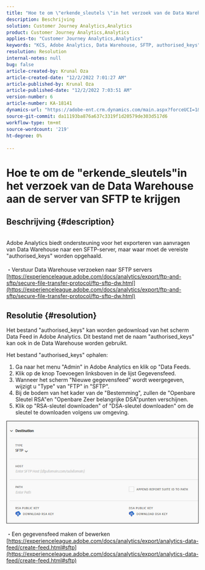 ```yaml
---
title: "Hoe te om \"erkende_sleutels \"in het verzoek van de Data Warehouse aan de server van SFTP te krijgen"
description: Beschrijving
solution: Customer Journey Analytics,Analytics
product: Customer Journey Analytics,Analytics
applies-to: "Customer Journey Analytics,Analytics"
keywords: "KCS, Adobe Analytics, Data Warehouse, SFTP, authorised_keys"
resolution: Resolution
internal-notes: null
bug: false
article-created-by: Krunal Oza
article-created-date: "12/2/2022 7:01:27 AM"
article-published-by: Krunal Oza
article-published-date: "12/2/2022 7:03:51 AM"
version-number: 6
article-number: KA-18141
dynamics-url: "https://adobe-ent.crm.dynamics.com/main.aspx?forceUCI=1&pagetype=entityrecord&etn=knowledgearticle&id=2ac0f521-0f72-ed11-9561-6045bd006c82"
source-git-commit: da11193ba876a637c3319f1d20579de303d517d6
workflow-type: tm+mt
source-wordcount: '219'
ht-degree: 0%

---
```


# Hoe te om de &quot;erkende_sleutels&quot;in het verzoek van de Data Warehouse aan de server van SFTP te krijgen

## Beschrijving {#description}

<br>Adobe Analytics biedt ondersteuning voor het exporteren van aanvragen van Data Warehouse naar een SFTP-server, maar waar moet de vereiste &quot;authorised_keys&quot; worden opgehaald.<br><br>
・Verstuur Data Warehouse verzoeken naar SFTP servers
[https://experienceleague.adobe.com/docs/analytics/export/ftp-and-sftp/secure-file-transfer-protocol/ftp-sftp-dw.html](https://experienceleague.adobe.com/docs/analytics/export/ftp-and-sftp/secure-file-transfer-protocol/ftp-sftp-dw.html)

## Resolutie {#resolution}


Het bestand &quot;authorised_keys&quot; kan worden gedownload van het scherm Data Feed in Adobe Analytics. Dit bestand met de naam &quot;authorised_keys&quot; kan ook in de Data Warehouse worden gebruikt.

Het bestand &quot;authorised_keys&quot; ophalen:

1. Ga naar het menu &quot;Admin&quot; in Adobe Analytics en klik op &quot;Data Feeds.
2. Klik op de knop Toevoegen linksboven in de lijst Gegevensfeed.
3. Wanneer het scherm &quot;Nieuwe gegevensfeed&quot; wordt weergegeven, wijzigt u &quot;Type&quot; van &quot;FTP&quot; in &quot;SFTP&quot;.
4. Bij de bodem van het kader van de &quot;Bestemming&quot;, zullen de &quot;Openbare Sleutel RSA&quot;en &quot;Openbare Zeer belangrijke DSA&quot;punten verschijnen.
5. Klik op &quot;RSA-sleutel downloaden&quot; of &quot;DSA-sleutel downloaden&quot; om de sleutel te downloaden volgens uw omgeving.


![](assets/50e37472-899b-ec11-b400-00224805a4ef.png)

・Een gegevensfeed maken of bewerken
[https://experienceleague.adobe.com/docs/analytics/export/analytics-data-feed/create-feed.html#sftp](https://experienceleague.adobe.com/docs/analytics/export/analytics-data-feed/create-feed.html#sftp)

